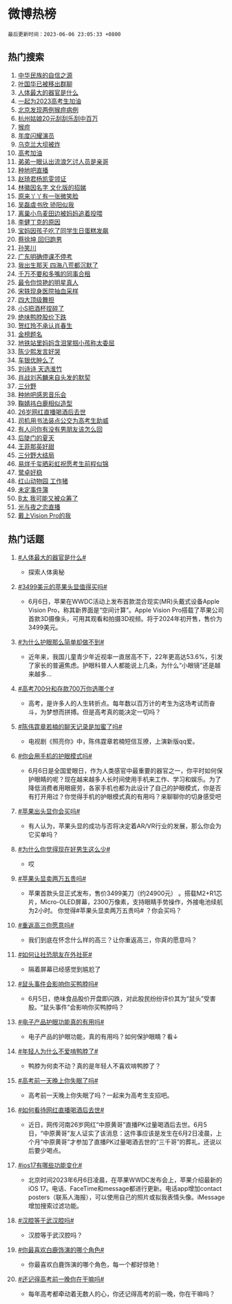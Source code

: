 # 微博热榜

`最后更新时间：2023-06-06 23:05:33 +0800`

## 热门搜索

1. [中华民族的自信之源](https://m.weibo.cn/search?containerid=100103type%3D1%26t%3D10%26q%3D%23%E4%B8%AD%E5%8D%8E%E6%B0%91%E6%97%8F%E7%9A%84%E8%87%AA%E4%BF%A1%E4%B9%8B%E6%BA%90%23&stream_entry_id=51&isnewpage=1&extparam=seat%3D1%26dgr%3D0%26stream_entry_id%3D51%26c_type%3D51%26cate%3D10103%26pos%3D0%26filter_type%3Drealtimehot%26display_time%3D1686063932%26pre_seqid%3D1686063932647013078155&luicode=10000011&lfid=106003type%253D25%2526t%253D3%2526disable_hot%253D1%2526filter_type%253Drealtimehot)
1. [叶国华已被移出群聊](https://m.weibo.cn/search?containerid=100103type%3D1%26t%3D10%26q%3D%23%E5%8F%B6%E5%9B%BD%E5%8D%8E%E5%B7%B2%E8%A2%AB%E7%A7%BB%E5%87%BA%E7%BE%A4%E8%81%8A%23&stream_entry_id=31&isnewpage=1&extparam=seat%3D1%26realpos%3D1%26q%3D%2523%25E5%258F%25B6%25E5%259B%25BD%25E5%258D%258E%25E5%25B7%25B2%25E8%25A2%25AB%25E7%25A7%25BB%25E5%2587%25BA%25E7%25BE%25A4%25E8%2581%258A%2523%26pos%3D0%26filter_type%3Drealtimehot%26band_rank%3D1%26lcate%3D5001%26flag%3D2%26dgr%3D0%26cate%3D5001%26stream_entry_id%3D31%26c_type%3D31%26display_time%3D1686063932%26pre_seqid%3D1686063932647013078155&luicode=10000011&lfid=106003type%253D25%2526t%253D3%2526disable_hot%253D1%2526filter_type%253Drealtimehot)
1. [人体最大的器官是什么](https://m.weibo.cn/search?containerid=100103type%3D1%26t%3D10%26q%3D%23%E4%BA%BA%E4%BD%93%E6%9C%80%E5%A4%A7%E7%9A%84%E5%99%A8%E5%AE%98%E6%98%AF%E4%BB%80%E4%B9%88%23&stream_entry_id=31&isnewpage=1&extparam=seat%3D1%26realpos%3D2%26q%3D%2523%25E4%25BA%25BA%25E4%25BD%2593%25E6%259C%2580%25E5%25A4%25A7%25E7%259A%2584%25E5%2599%25A8%25E5%25AE%2598%25E6%2598%25AF%25E4%25BB%2580%25E4%25B9%2588%2523%26pos%3D1%26filter_type%3Drealtimehot%26band_rank%3D2%26lcate%3D5001%26flag%3D2%26dgr%3D0%26cate%3D5001%26stream_entry_id%3D31%26c_type%3D31%26display_time%3D1686063932%26pre_seqid%3D1686063932647013078155&luicode=10000011&lfid=106003type%253D25%2526t%253D3%2526disable_hot%253D1%2526filter_type%253Drealtimehot)
1. [一起为2023高考生加油](https://m.weibo.cn/search?containerid=100103type%3D1%26t%3D10%26q%3D%23%E4%B8%80%E8%B5%B7%E4%B8%BA2023%E9%AB%98%E8%80%83%E7%94%9F%E5%8A%A0%E6%B2%B9%23&stream_entry_id=31&isnewpage=1&extparam=seat%3D1%26realpos%3D3%26q%3D%2523%25E4%25B8%2580%25E8%25B5%25B7%25E4%25B8%25BA2023%25E9%25AB%2598%25E8%2580%2583%25E7%2594%259F%25E5%258A%25A0%25E6%25B2%25B9%2523%26pos%3D2%26filter_type%3Drealtimehot%26band_rank%3D3%26lcate%3D5001%26flag%3D16%26dgr%3D0%26cate%3D5001%26stream_entry_id%3D31%26c_type%3D31%26display_time%3D1686063932%26pre_seqid%3D1686063932647013078155&luicode=10000011&lfid=106003type%253D25%2526t%253D3%2526disable_hot%253D1%2526filter_type%253Drealtimehot)
1. [北京发现两例猴痘病例](https://m.weibo.cn/search?containerid=100103type%3D1%26t%3D10%26q%3D%23%E5%8C%97%E4%BA%AC%E5%8F%91%E7%8E%B0%E4%B8%A4%E4%BE%8B%E7%8C%B4%E7%97%98%E7%97%85%E4%BE%8B%23&stream_entry_id=31&isnewpage=1&extparam=seat%3D1%26realpos%3D4%26q%3D%2523%25E5%258C%2597%25E4%25BA%25AC%25E5%258F%2591%25E7%258E%25B0%25E4%25B8%25A4%25E4%25BE%258B%25E7%258C%25B4%25E7%2597%2598%25E7%2597%2585%25E4%25BE%258B%2523%26pos%3D3%26filter_type%3Drealtimehot%26band_rank%3D4%26lcate%3D5001%26flag%3D2%26dgr%3D0%26cate%3D5001%26stream_entry_id%3D31%26c_type%3D31%26display_time%3D1686063932%26pre_seqid%3D1686063932647013078155&luicode=10000011&lfid=106003type%253D25%2526t%253D3%2526disable_hot%253D1%2526filter_type%253Drealtimehot)
1. [杭州姑娘20元刮刮乐刮中百万](https://m.weibo.cn/search?containerid=100103type%3D1%26t%3D10%26q%3D%23%E6%9D%AD%E5%B7%9E%E5%A7%91%E5%A8%9820%E5%85%83%E5%88%AE%E5%88%AE%E4%B9%90%E5%88%AE%E4%B8%AD%E7%99%BE%E4%B8%87%23&stream_entry_id=31&isnewpage=1&extparam=seat%3D1%26realpos%3D5%26q%3D%2523%25E6%259D%25AD%25E5%25B7%259E%25E5%25A7%2591%25E5%25A8%259820%25E5%2585%2583%25E5%2588%25AE%25E5%2588%25AE%25E4%25B9%2590%25E5%2588%25AE%25E4%25B8%25AD%25E7%2599%25BE%25E4%25B8%2587%2523%26pos%3D4%26filter_type%3Drealtimehot%26band_rank%3D5%26lcate%3D5001%26flag%3D0%26dgr%3D0%26cate%3D5001%26stream_entry_id%3D31%26c_type%3D31%26display_time%3D1686063932%26pre_seqid%3D1686063932647013078155&luicode=10000011&lfid=106003type%253D25%2526t%253D3%2526disable_hot%253D1%2526filter_type%253Drealtimehot)
1. [猴痘](https://m.weibo.cn/search?containerid=100103type%3D1%26t%3D10%26q%3D%E7%8C%B4%E7%97%98&stream_entry_id=31&isnewpage=1&extparam=seat%3D1%26realpos%3D6%26q%3D%25E7%258C%25B4%25E7%2597%2598%26pos%3D5%26filter_type%3Drealtimehot%26band_rank%3D6%26lcate%3D5001%26flag%3D2%26dgr%3D0%26cate%3D5001%26stream_entry_id%3D31%26c_type%3D31%26display_time%3D1686063932%26pre_seqid%3D1686063932647013078155&luicode=10000011&lfid=106003type%253D25%2526t%253D3%2526disable_hot%253D1%2526filter_type%253Drealtimehot)
1. [年度闪耀演员](https://m.weibo.cn/search?containerid=100103type%3D1%26t%3D10%26q%3D%23%E5%B9%B4%E5%BA%A6%E9%97%AA%E8%80%80%E6%BC%94%E5%91%98%23&stream_entry_id=31&isnewpage=1&extparam=seat%3D1%26adid%3D191544%26q%3D%2523%25E5%25B9%25B4%25E5%25BA%25A6%25E9%2597%25AA%25E8%2580%2580%25E6%25BC%2594%25E5%2591%2598%2523%26pos%3D6%26filter_type%3Drealtimehot%26band_rank%3D7%26lcate%3D5001%26stream_entry_id%3D31%26is_ad_pos%3D1%26dgr%3D0%26cate%3D5001%26c_type%3D31%26display_time%3D1686063932%26pre_seqid%3D1686063932647013078155&luicode=10000011&lfid=106003type%253D25%2526t%253D3%2526disable_hot%253D1%2526filter_type%253Drealtimehot)
1. [乌克兰大坝被炸](https://m.weibo.cn/search?containerid=100103type%3D1%26t%3D10%26q%3D%23%E4%B9%8C%E5%85%8B%E5%85%B0%E5%A4%A7%E5%9D%9D%E8%A2%AB%E7%82%B8%23&stream_entry_id=31&isnewpage=1&extparam=seat%3D1%26realpos%3D7%26q%3D%2523%25E4%25B9%258C%25E5%2585%258B%25E5%2585%25B0%25E5%25A4%25A7%25E5%259D%259D%25E8%25A2%25AB%25E7%2582%25B8%2523%26pos%3D7%26filter_type%3Drealtimehot%26band_rank%3D7%26lcate%3D5001%26flag%3D0%26dgr%3D0%26cate%3D5001%26stream_entry_id%3D31%26c_type%3D31%26display_time%3D1686063932%26pre_seqid%3D1686063932647013078155&luicode=10000011&lfid=106003type%253D25%2526t%253D3%2526disable_hot%253D1%2526filter_type%253Drealtimehot)
1. [高考加油](https://m.weibo.cn/search?containerid=100103type%3D1%26t%3D10%26q%3D%E9%AB%98%E8%80%83%E5%8A%A0%E6%B2%B9&stream_entry_id=31&isnewpage=1&extparam=seat%3D1%26realpos%3D8%26q%3D%25E9%25AB%2598%25E8%2580%2583%25E5%258A%25A0%25E6%25B2%25B9%26pos%3D8%26filter_type%3Drealtimehot%26band_rank%3D8%26lcate%3D5001%26flag%3D0%26dgr%3D0%26cate%3D5001%26stream_entry_id%3D31%26c_type%3D31%26display_time%3D1686063932%26pre_seqid%3D1686063932647013078155&luicode=10000011&lfid=106003type%253D25%2526t%253D3%2526disable_hot%253D1%2526filter_type%253Drealtimehot)
1. [弟弟一眼认出流浪乞讨人员是亲哥](https://m.weibo.cn/search?containerid=100103type%3D1%26t%3D10%26q%3D%23%E5%BC%9F%E5%BC%9F%E4%B8%80%E7%9C%BC%E8%AE%A4%E5%87%BA%E6%B5%81%E6%B5%AA%E4%B9%9E%E8%AE%A8%E4%BA%BA%E5%91%98%E6%98%AF%E4%BA%B2%E5%93%A5%23&stream_entry_id=31&isnewpage=1&extparam=seat%3D1%26realpos%3D9%26q%3D%2523%25E5%25BC%259F%25E5%25BC%259F%25E4%25B8%2580%25E7%259C%25BC%25E8%25AE%25A4%25E5%2587%25BA%25E6%25B5%2581%25E6%25B5%25AA%25E4%25B9%259E%25E8%25AE%25A8%25E4%25BA%25BA%25E5%2591%2598%25E6%2598%25AF%25E4%25BA%25B2%25E5%2593%25A5%2523%26pos%3D9%26filter_type%3Drealtimehot%26band_rank%3D9%26lcate%3D5001%26flag%3D0%26dgr%3D0%26cate%3D5001%26stream_entry_id%3D31%26c_type%3D31%26display_time%3D1686063932%26pre_seqid%3D1686063932647013078155&luicode=10000011&lfid=106003type%253D25%2526t%253D3%2526disable_hot%253D1%2526filter_type%253Drealtimehot)
1. [种地吧直播](https://m.weibo.cn/search?containerid=100103type%3D1%26t%3D10%26q%3D%E7%A7%8D%E5%9C%B0%E5%90%A7%E7%9B%B4%E6%92%AD&stream_entry_id=31&isnewpage=1&extparam=seat%3D1%26realpos%3D10%26q%3D%25E7%25A7%258D%25E5%259C%25B0%25E5%2590%25A7%25E7%259B%25B4%25E6%2592%25AD%26pos%3D10%26filter_type%3Drealtimehot%26band_rank%3D10%26lcate%3D5001%26flag%3D0%26dgr%3D0%26cate%3D5001%26stream_entry_id%3D31%26c_type%3D31%26display_time%3D1686063932%26pre_seqid%3D1686063932647013078155&luicode=10000011&lfid=106003type%253D25%2526t%253D3%2526disable_hot%253D1%2526filter_type%253Drealtimehot)
1. [赵琦君杨凯雯领证](https://m.weibo.cn/search?containerid=100103type%3D1%26t%3D10%26q%3D%23%E8%B5%B5%E7%90%A6%E5%90%9B%E6%9D%A8%E5%87%AF%E9%9B%AF%E9%A2%86%E8%AF%81%23&stream_entry_id=31&isnewpage=1&extparam=seat%3D1%26realpos%3D11%26q%3D%2523%25E8%25B5%25B5%25E7%2590%25A6%25E5%2590%259B%25E6%259D%25A8%25E5%2587%25AF%25E9%259B%25AF%25E9%25A2%2586%25E8%25AF%2581%2523%26pos%3D11%26filter_type%3Drealtimehot%26band_rank%3D11%26lcate%3D5001%26flag%3D2%26dgr%3D0%26cate%3D5001%26stream_entry_id%3D31%26c_type%3D31%26display_time%3D1686063932%26pre_seqid%3D1686063932647013078155&luicode=10000011&lfid=106003type%253D25%2526t%253D3%2526disable_hot%253D1%2526filter_type%253Drealtimehot)
1. [林徽因名字 文化版的招娣](https://m.weibo.cn/search?containerid=100103type%3D1%26t%3D10%26q%3D%E6%9E%97%E5%BE%BD%E5%9B%A0%E5%90%8D%E5%AD%97+%E6%96%87%E5%8C%96%E7%89%88%E7%9A%84%E6%8B%9B%E5%A8%A3&stream_entry_id=31&isnewpage=1&extparam=seat%3D1%26realpos%3D12%26q%3D%25E6%259E%2597%25E5%25BE%25BD%25E5%259B%25A0%25E5%2590%258D%25E5%25AD%2597%2520%25E6%2596%2587%25E5%258C%2596%25E7%2589%2588%25E7%259A%2584%25E6%258B%259B%25E5%25A8%25A3%26pos%3D12%26filter_type%3Drealtimehot%26band_rank%3D12%26lcate%3D5001%26flag%3D2%26dgr%3D0%26cate%3D5001%26stream_entry_id%3D31%26c_type%3D31%26display_time%3D1686063932%26pre_seqid%3D1686063932647013078155&luicode=10000011&lfid=106003type%253D25%2526t%253D3%2526disable_hot%253D1%2526filter_type%253Drealtimehot)
1. [原来丫丫有一张微笑脸](https://m.weibo.cn/search?containerid=100103type%3D1%26t%3D10%26q%3D%23%E5%8E%9F%E6%9D%A5%E4%B8%AB%E4%B8%AB%E6%9C%89%E4%B8%80%E5%BC%A0%E5%BE%AE%E7%AC%91%E8%84%B8%23&stream_entry_id=31&isnewpage=1&extparam=seat%3D1%26realpos%3D13%26q%3D%2523%25E5%258E%259F%25E6%259D%25A5%25E4%25B8%25AB%25E4%25B8%25AB%25E6%259C%2589%25E4%25B8%2580%25E5%25BC%25A0%25E5%25BE%25AE%25E7%25AC%2591%25E8%2584%25B8%2523%26pos%3D13%26filter_type%3Drealtimehot%26band_rank%3D13%26lcate%3D5001%26flag%3D0%26dgr%3D0%26cate%3D5001%26stream_entry_id%3D31%26c_type%3D31%26display_time%3D1686063932%26pre_seqid%3D1686063932647013078155&luicode=10000011&lfid=106003type%253D25%2526t%253D3%2526disable_hot%253D1%2526filter_type%253Drealtimehot)
1. [吴磊虞书欣 骄阳似我](https://m.weibo.cn/search?containerid=100103type%3D1%26t%3D10%26q%3D%E5%90%B4%E7%A3%8A%E8%99%9E%E4%B9%A6%E6%AC%A3+%E9%AA%84%E9%98%B3%E4%BC%BC%E6%88%91&stream_entry_id=31&isnewpage=1&extparam=seat%3D1%26realpos%3D14%26q%3D%25E5%2590%25B4%25E7%25A3%258A%25E8%2599%259E%25E4%25B9%25A6%25E6%25AC%25A3%2520%25E9%25AA%2584%25E9%2598%25B3%25E4%25BC%25BC%25E6%2588%2591%26pos%3D14%26filter_type%3Drealtimehot%26band_rank%3D14%26lcate%3D5001%26flag%3D0%26dgr%3D0%26cate%3D5001%26stream_entry_id%3D31%26c_type%3D31%26display_time%3D1686063932%26pre_seqid%3D1686063932647013078155&luicode=10000011&lfid=106003type%253D25%2526t%253D3%2526disable_hot%253D1%2526filter_type%253Drealtimehot)
1. [离巢小鸟麦田边被妈妈追着投喂](https://m.weibo.cn/search?containerid=100103type%3D1%26t%3D10%26q%3D%23%E7%A6%BB%E5%B7%A2%E5%B0%8F%E9%B8%9F%E9%BA%A6%E7%94%B0%E8%BE%B9%E8%A2%AB%E5%A6%88%E5%A6%88%E8%BF%BD%E7%9D%80%E6%8A%95%E5%96%82%23&stream_entry_id=31&isnewpage=1&extparam=seat%3D1%26realpos%3D15%26adid%3D191680%26q%3D%2523%25E7%25A6%25BB%25E5%25B7%25A2%25E5%25B0%258F%25E9%25B8%259F%25E9%25BA%25A6%25E7%2594%25B0%25E8%25BE%25B9%25E8%25A2%25AB%25E5%25A6%2588%25E5%25A6%2588%25E8%25BF%25BD%25E7%259D%2580%25E6%258A%2595%25E5%2596%2582%2523%26pos%3D15%26filter_type%3Drealtimehot%26band_rank%3D15%26lcate%3D5001%26flag%3D1%26dgr%3D0%26cate%3D5001%26stream_entry_id%3D31%26c_type%3D31%26display_time%3D1686063932%26pre_seqid%3D1686063932647013078155&luicode=10000011&lfid=106003type%253D25%2526t%253D3%2526disable_hot%253D1%2526filter_type%253Drealtimehot)
1. [李健丁克的原因](https://m.weibo.cn/search?containerid=100103type%3D1%26t%3D10%26q%3D%E6%9D%8E%E5%81%A5%E4%B8%81%E5%85%8B%E7%9A%84%E5%8E%9F%E5%9B%A0&stream_entry_id=31&isnewpage=1&extparam=seat%3D1%26realpos%3D16%26q%3D%25E6%259D%258E%25E5%2581%25A5%25E4%25B8%2581%25E5%2585%258B%25E7%259A%2584%25E5%258E%259F%25E5%259B%25A0%26pos%3D16%26filter_type%3Drealtimehot%26band_rank%3D16%26lcate%3D5001%26flag%3D0%26dgr%3D0%26cate%3D5001%26stream_entry_id%3D31%26c_type%3D31%26display_time%3D1686063932%26pre_seqid%3D1686063932647013078155&luicode=10000011&lfid=106003type%253D25%2526t%253D3%2526disable_hot%253D1%2526filter_type%253Drealtimehot)
1. [宝妈因孩子吃了同学生日蛋糕发飙](https://m.weibo.cn/search?containerid=100103type%3D1%26t%3D10%26q%3D%23%E5%AE%9D%E5%A6%88%E5%9B%A0%E5%AD%A9%E5%AD%90%E5%90%83%E4%BA%86%E5%90%8C%E5%AD%A6%E7%94%9F%E6%97%A5%E8%9B%8B%E7%B3%95%E5%8F%91%E9%A3%99%23&stream_entry_id=31&isnewpage=1&extparam=seat%3D1%26realpos%3D17%26q%3D%2523%25E5%25AE%259D%25E5%25A6%2588%25E5%259B%25A0%25E5%25AD%25A9%25E5%25AD%2590%25E5%2590%2583%25E4%25BA%2586%25E5%2590%258C%25E5%25AD%25A6%25E7%2594%259F%25E6%2597%25A5%25E8%259B%258B%25E7%25B3%2595%25E5%258F%2591%25E9%25A3%2599%2523%26pos%3D17%26filter_type%3Drealtimehot%26band_rank%3D17%26lcate%3D5001%26flag%3D0%26dgr%3D0%26cate%3D5001%26stream_entry_id%3D31%26c_type%3D31%26display_time%3D1686063932%26pre_seqid%3D1686063932647013078155&luicode=10000011&lfid=106003type%253D25%2526t%253D3%2526disable_hot%253D1%2526filter_type%253Drealtimehot)
1. [蔡徐坤 回归跑男](https://m.weibo.cn/search?containerid=100103type%3D1%26t%3D10%26q%3D%E8%94%A1%E5%BE%90%E5%9D%A4+%E5%9B%9E%E5%BD%92%E8%B7%91%E7%94%B7&stream_entry_id=31&isnewpage=1&extparam=seat%3D1%26realpos%3D18%26q%3D%25E8%2594%25A1%25E5%25BE%2590%25E5%259D%25A4%2520%25E5%259B%259E%25E5%25BD%2592%25E8%25B7%2591%25E7%2594%25B7%26pos%3D18%26filter_type%3Drealtimehot%26band_rank%3D18%26lcate%3D5001%26flag%3D0%26dgr%3D0%26cate%3D5001%26stream_entry_id%3D31%26c_type%3D31%26display_time%3D1686063932%26pre_seqid%3D1686063932647013078155&luicode=10000011&lfid=106003type%253D25%2526t%253D3%2526disable_hot%253D1%2526filter_type%253Drealtimehot)
1. [孙笑川](https://m.weibo.cn/search?containerid=100103type%3D1%26t%3D10%26q%3D%E5%AD%99%E7%AC%91%E5%B7%9D&stream_entry_id=31&isnewpage=1&extparam=seat%3D1%26realpos%3D19%26q%3D%25E5%25AD%2599%25E7%25AC%2591%25E5%25B7%259D%26pos%3D19%26filter_type%3Drealtimehot%26band_rank%3D19%26lcate%3D5001%26flag%3D1%26dgr%3D0%26cate%3D5001%26stream_entry_id%3D31%26c_type%3D31%26display_time%3D1686063932%26pre_seqid%3D1686063932647013078155&luicode=10000011&lfid=106003type%253D25%2526t%253D3%2526disable_hot%253D1%2526filter_type%253Drealtimehot)
1. [广东明确停课不停考](https://m.weibo.cn/search?containerid=100103type%3D1%26t%3D10%26q%3D%23%E5%B9%BF%E4%B8%9C%E6%98%8E%E7%A1%AE%E5%81%9C%E8%AF%BE%E4%B8%8D%E5%81%9C%E8%80%83%23&stream_entry_id=31&isnewpage=1&extparam=seat%3D1%26realpos%3D20%26q%3D%2523%25E5%25B9%25BF%25E4%25B8%259C%25E6%2598%258E%25E7%25A1%25AE%25E5%2581%259C%25E8%25AF%25BE%25E4%25B8%258D%25E5%2581%259C%25E8%2580%2583%2523%26pos%3D20%26filter_type%3Drealtimehot%26band_rank%3D20%26lcate%3D5001%26flag%3D0%26dgr%3D0%26cate%3D5001%26stream_entry_id%3D31%26c_type%3D31%26display_time%3D1686063932%26pre_seqid%3D1686063932647013078155&luicode=10000011&lfid=106003type%253D25%2526t%253D3%2526disable_hot%253D1%2526filter_type%253Drealtimehot)
1. [我出生那天 四海八荒都沉默了](https://m.weibo.cn/search?containerid=100103type%3D1%26t%3D10%26q%3D%E6%88%91%E5%87%BA%E7%94%9F%E9%82%A3%E5%A4%A9+%E5%9B%9B%E6%B5%B7%E5%85%AB%E8%8D%92%E9%83%BD%E6%B2%89%E9%BB%98%E4%BA%86&stream_entry_id=31&isnewpage=1&extparam=seat%3D1%26realpos%3D21%26q%3D%25E6%2588%2591%25E5%2587%25BA%25E7%2594%259F%25E9%2582%25A3%25E5%25A4%25A9%2520%25E5%259B%259B%25E6%25B5%25B7%25E5%2585%25AB%25E8%258D%2592%25E9%2583%25BD%25E6%25B2%2589%25E9%25BB%2598%25E4%25BA%2586%26pos%3D21%26filter_type%3Drealtimehot%26band_rank%3D21%26lcate%3D5001%26flag%3D2%26dgr%3D0%26cate%3D5001%26stream_entry_id%3D31%26c_type%3D31%26display_time%3D1686063932%26pre_seqid%3D1686063932647013078155&luicode=10000011&lfid=106003type%253D25%2526t%253D3%2526disable_hot%253D1%2526filter_type%253Drealtimehot)
1. [千万不要和多嘴的同事合租](https://m.weibo.cn/search?containerid=100103type%3D1%26t%3D10%26q%3D%23%E5%8D%83%E4%B8%87%E4%B8%8D%E8%A6%81%E5%92%8C%E5%A4%9A%E5%98%B4%E7%9A%84%E5%90%8C%E4%BA%8B%E5%90%88%E7%A7%9F%23&stream_entry_id=31&isnewpage=1&extparam=seat%3D1%26realpos%3D22%26q%3D%2523%25E5%258D%2583%25E4%25B8%2587%25E4%25B8%258D%25E8%25A6%2581%25E5%2592%258C%25E5%25A4%259A%25E5%2598%25B4%25E7%259A%2584%25E5%2590%258C%25E4%25BA%258B%25E5%2590%2588%25E7%25A7%259F%2523%26pos%3D22%26filter_type%3Drealtimehot%26band_rank%3D22%26lcate%3D5001%26flag%3D1%26dgr%3D0%26cate%3D5001%26stream_entry_id%3D31%26c_type%3D31%26display_time%3D1686063932%26pre_seqid%3D1686063932647013078155&luicode=10000011&lfid=106003type%253D25%2526t%253D3%2526disable_hot%253D1%2526filter_type%253Drealtimehot)
1. [最令你惊艳的明星真人](https://m.weibo.cn/search?containerid=100103type%3D1%26t%3D10%26q%3D%E6%9C%80%E4%BB%A4%E4%BD%A0%E6%83%8A%E8%89%B3%E7%9A%84%E6%98%8E%E6%98%9F%E7%9C%9F%E4%BA%BA&stream_entry_id=31&isnewpage=1&extparam=seat%3D1%26realpos%3D23%26q%3D%25E6%259C%2580%25E4%25BB%25A4%25E4%25BD%25A0%25E6%2583%258A%25E8%2589%25B3%25E7%259A%2584%25E6%2598%258E%25E6%2598%259F%25E7%259C%259F%25E4%25BA%25BA%26pos%3D23%26filter_type%3Drealtimehot%26band_rank%3D23%26lcate%3D5001%26flag%3D1%26dgr%3D0%26cate%3D5001%26stream_entry_id%3D31%26c_type%3D31%26display_time%3D1686063932%26pre_seqid%3D1686063932647013078155&luicode=10000011&lfid=106003type%253D25%2526t%253D3%2526disable_hot%253D1%2526filter_type%253Drealtimehot)
1. [宋轶现身医院抽血采样](https://m.weibo.cn/search?containerid=100103type%3D1%26t%3D10%26q%3D%23%E5%AE%8B%E8%BD%B6%E7%8E%B0%E8%BA%AB%E5%8C%BB%E9%99%A2%E6%8A%BD%E8%A1%80%E9%87%87%E6%A0%B7%23&stream_entry_id=31&isnewpage=1&extparam=seat%3D1%26realpos%3D24%26q%3D%2523%25E5%25AE%258B%25E8%25BD%25B6%25E7%258E%25B0%25E8%25BA%25AB%25E5%258C%25BB%25E9%2599%25A2%25E6%258A%25BD%25E8%25A1%2580%25E9%2587%2587%25E6%25A0%25B7%2523%26pos%3D24%26filter_type%3Drealtimehot%26band_rank%3D24%26lcate%3D5001%26flag%3D0%26dgr%3D0%26cate%3D5001%26stream_entry_id%3D31%26c_type%3D31%26display_time%3D1686063932%26pre_seqid%3D1686063932647013078155&luicode=10000011&lfid=106003type%253D25%2526t%253D3%2526disable_hot%253D1%2526filter_type%253Drealtimehot)
1. [四大顶级舞担](https://m.weibo.cn/search?containerid=100103type%3D1%26t%3D10%26q%3D%23%E5%9B%9B%E5%A4%A7%E9%A1%B6%E7%BA%A7%E8%88%9E%E6%8B%85%23&stream_entry_id=31&isnewpage=1&extparam=seat%3D1%26realpos%3D25%26q%3D%2523%25E5%259B%259B%25E5%25A4%25A7%25E9%25A1%25B6%25E7%25BA%25A7%25E8%2588%259E%25E6%258B%2585%2523%26pos%3D25%26filter_type%3Drealtimehot%26band_rank%3D25%26lcate%3D5001%26flag%3D0%26dgr%3D0%26cate%3D5001%26stream_entry_id%3D31%26c_type%3D31%26display_time%3D1686063932%26pre_seqid%3D1686063932647013078155&luicode=10000011&lfid=106003type%253D25%2526t%253D3%2526disable_hot%253D1%2526filter_type%253Drealtimehot)
1. [小S把酒杯捏碎了](https://m.weibo.cn/search?containerid=100103type%3D1%26t%3D10%26q%3D%23%E5%B0%8FS%E6%8A%8A%E9%85%92%E6%9D%AF%E6%8D%8F%E7%A2%8E%E4%BA%86%23&stream_entry_id=31&isnewpage=1&extparam=seat%3D1%26realpos%3D26%26q%3D%2523%25E5%25B0%258FS%25E6%258A%258A%25E9%2585%2592%25E6%259D%25AF%25E6%258D%258F%25E7%25A2%258E%25E4%25BA%2586%2523%26pos%3D26%26filter_type%3Drealtimehot%26band_rank%3D26%26lcate%3D5001%26flag%3D1%26dgr%3D0%26cate%3D5001%26stream_entry_id%3D31%26c_type%3D31%26display_time%3D1686063932%26pre_seqid%3D1686063932647013078155&luicode=10000011&lfid=106003type%253D25%2526t%253D3%2526disable_hot%253D1%2526filter_type%253Drealtimehot)
1. [绝味鸭脖股价下跌](https://m.weibo.cn/search?containerid=100103type%3D1%26t%3D10%26q%3D%23%E7%BB%9D%E5%91%B3%E9%B8%AD%E8%84%96%E8%82%A1%E4%BB%B7%E4%B8%8B%E8%B7%8C%23&stream_entry_id=31&isnewpage=1&extparam=seat%3D1%26realpos%3D27%26q%3D%2523%25E7%25BB%259D%25E5%2591%25B3%25E9%25B8%25AD%25E8%2584%2596%25E8%2582%25A1%25E4%25BB%25B7%25E4%25B8%258B%25E8%25B7%258C%2523%26pos%3D27%26filter_type%3Drealtimehot%26band_rank%3D27%26lcate%3D5001%26flag%3D0%26dgr%3D0%26cate%3D5001%26stream_entry_id%3D31%26c_type%3D31%26display_time%3D1686063932%26pre_seqid%3D1686063932647013078155&luicode=10000011&lfid=106003type%253D25%2526t%253D3%2526disable_hot%253D1%2526filter_type%253Drealtimehot)
1. [贺红玲不承认肖春生](https://m.weibo.cn/search?containerid=100103type%3D1%26t%3D10%26q%3D%23%E8%B4%BA%E7%BA%A2%E7%8E%B2%E4%B8%8D%E6%89%BF%E8%AE%A4%E8%82%96%E6%98%A5%E7%94%9F%23&stream_entry_id=31&isnewpage=1&extparam=seat%3D1%26realpos%3D28%26q%3D%2523%25E8%25B4%25BA%25E7%25BA%25A2%25E7%258E%25B2%25E4%25B8%258D%25E6%2589%25BF%25E8%25AE%25A4%25E8%2582%2596%25E6%2598%25A5%25E7%2594%259F%2523%26pos%3D28%26filter_type%3Drealtimehot%26band_rank%3D28%26lcate%3D5001%26flag%3D1%26dgr%3D0%26cate%3D5001%26stream_entry_id%3D31%26c_type%3D31%26display_time%3D1686063932%26pre_seqid%3D1686063932647013078155&luicode=10000011&lfid=106003type%253D25%2526t%253D3%2526disable_hot%253D1%2526filter_type%253Drealtimehot)
1. [金榜题名](https://m.weibo.cn/search?containerid=100103type%3D1%26t%3D10%26q%3D%E9%87%91%E6%A6%9C%E9%A2%98%E5%90%8D&stream_entry_id=31&isnewpage=1&extparam=seat%3D1%26realpos%3D29%26q%3D%25E9%2587%2591%25E6%25A6%259C%25E9%25A2%2598%25E5%2590%258D%26pos%3D29%26filter_type%3Drealtimehot%26band_rank%3D29%26lcate%3D5001%26flag%3D1%26dgr%3D0%26cate%3D5001%26stream_entry_id%3D31%26c_type%3D31%26display_time%3D1686063932%26pre_seqid%3D1686063932647013078155&luicode=10000011&lfid=106003type%253D25%2526t%253D3%2526disable_hot%253D1%2526filter_type%253Drealtimehot)
1. [地铁站里妈妈含泪掌掴小孩称太委屈](https://m.weibo.cn/search?containerid=100103type%3D1%26t%3D10%26q%3D%23%E5%9C%B0%E9%93%81%E7%AB%99%E9%87%8C%E5%A6%88%E5%A6%88%E5%90%AB%E6%B3%AA%E6%8E%8C%E6%8E%B4%E5%B0%8F%E5%AD%A9%E7%A7%B0%E5%A4%AA%E5%A7%94%E5%B1%88%23&stream_entry_id=31&isnewpage=1&extparam=seat%3D1%26realpos%3D30%26q%3D%2523%25E5%259C%25B0%25E9%2593%2581%25E7%25AB%2599%25E9%2587%258C%25E5%25A6%2588%25E5%25A6%2588%25E5%2590%25AB%25E6%25B3%25AA%25E6%258E%258C%25E6%258E%25B4%25E5%25B0%258F%25E5%25AD%25A9%25E7%25A7%25B0%25E5%25A4%25AA%25E5%25A7%2594%25E5%25B1%2588%2523%26pos%3D30%26filter_type%3Drealtimehot%26band_rank%3D30%26lcate%3D5001%26flag%3D0%26dgr%3D0%26cate%3D5001%26stream_entry_id%3D31%26c_type%3D31%26display_time%3D1686063932%26pre_seqid%3D1686063932647013078155&luicode=10000011&lfid=106003type%253D25%2526t%253D3%2526disable_hot%253D1%2526filter_type%253Drealtimehot)
1. [陈少熙发言好哭](https://m.weibo.cn/search?containerid=100103type%3D1%26t%3D10%26q%3D%E9%99%88%E5%B0%91%E7%86%99%E5%8F%91%E8%A8%80%E5%A5%BD%E5%93%AD&stream_entry_id=31&isnewpage=1&extparam=seat%3D1%26realpos%3D31%26q%3D%25E9%2599%2588%25E5%25B0%2591%25E7%2586%2599%25E5%258F%2591%25E8%25A8%2580%25E5%25A5%25BD%25E5%2593%25AD%26pos%3D31%26filter_type%3Drealtimehot%26band_rank%3D31%26lcate%3D5001%26flag%3D1%26dgr%3D0%26cate%3D5001%26stream_entry_id%3D31%26c_type%3D31%26display_time%3D1686063932%26pre_seqid%3D1686063932647013078155&luicode=10000011&lfid=106003type%253D25%2526t%253D3%2526disable_hot%253D1%2526filter_type%253Drealtimehot)
1. [车银优肿么了](https://m.weibo.cn/search?containerid=100103type%3D1%26t%3D10%26q%3D%23%E8%BD%A6%E9%93%B6%E4%BC%98%E8%82%BF%E4%B9%88%E4%BA%86%23&stream_entry_id=31&isnewpage=1&extparam=seat%3D1%26realpos%3D32%26q%3D%2523%25E8%25BD%25A6%25E9%2593%25B6%25E4%25BC%2598%25E8%2582%25BF%25E4%25B9%2588%25E4%25BA%2586%2523%26pos%3D32%26filter_type%3Drealtimehot%26band_rank%3D32%26lcate%3D5001%26flag%3D0%26dgr%3D0%26cate%3D5001%26stream_entry_id%3D31%26c_type%3D31%26display_time%3D1686063932%26pre_seqid%3D1686063932647013078155&luicode=10000011&lfid=106003type%253D25%2526t%253D3%2526disable_hot%253D1%2526filter_type%253Drealtimehot)
1. [刘诗诗 天选淮竹](https://m.weibo.cn/search?containerid=100103type%3D1%26t%3D10%26q%3D%E5%88%98%E8%AF%97%E8%AF%97+%E5%A4%A9%E9%80%89%E6%B7%AE%E7%AB%B9&stream_entry_id=31&isnewpage=1&extparam=seat%3D1%26realpos%3D33%26q%3D%25E5%2588%2598%25E8%25AF%2597%25E8%25AF%2597%2520%25E5%25A4%25A9%25E9%2580%2589%25E6%25B7%25AE%25E7%25AB%25B9%26pos%3D33%26filter_type%3Drealtimehot%26band_rank%3D33%26lcate%3D5001%26flag%3D0%26dgr%3D0%26cate%3D5001%26stream_entry_id%3D31%26c_type%3D31%26display_time%3D1686063932%26pre_seqid%3D1686063932647013078155&luicode=10000011&lfid=106003type%253D25%2526t%253D3%2526disable_hot%253D1%2526filter_type%253Drealtimehot)
1. [肖战刘芮麟来自头发的默契](https://m.weibo.cn/search?containerid=100103type%3D1%26t%3D10%26q%3D%23%E8%82%96%E6%88%98%E5%88%98%E8%8A%AE%E9%BA%9F%E6%9D%A5%E8%87%AA%E5%A4%B4%E5%8F%91%E7%9A%84%E9%BB%98%E5%A5%91%23&stream_entry_id=31&isnewpage=1&extparam=seat%3D1%26realpos%3D34%26q%3D%2523%25E8%2582%2596%25E6%2588%2598%25E5%2588%2598%25E8%258A%25AE%25E9%25BA%259F%25E6%259D%25A5%25E8%2587%25AA%25E5%25A4%25B4%25E5%258F%2591%25E7%259A%2584%25E9%25BB%2598%25E5%25A5%2591%2523%26pos%3D34%26filter_type%3Drealtimehot%26band_rank%3D34%26lcate%3D5001%26flag%3D1%26dgr%3D0%26cate%3D5001%26stream_entry_id%3D31%26c_type%3D31%26display_time%3D1686063932%26pre_seqid%3D1686063932647013078155&luicode=10000011&lfid=106003type%253D25%2526t%253D3%2526disable_hot%253D1%2526filter_type%253Drealtimehot)
1. [三分野](https://m.weibo.cn/search?containerid=100103type%3D1%26t%3D10%26q%3D%E4%B8%89%E5%88%86%E9%87%8E&stream_entry_id=31&isnewpage=1&extparam=seat%3D1%26realpos%3D35%26q%3D%25E4%25B8%2589%25E5%2588%2586%25E9%2587%258E%26pos%3D35%26filter_type%3Drealtimehot%26band_rank%3D35%26lcate%3D5001%26flag%3D0%26dgr%3D0%26cate%3D5001%26stream_entry_id%3D31%26c_type%3D31%26display_time%3D1686063932%26pre_seqid%3D1686063932647013078155&luicode=10000011&lfid=106003type%253D25%2526t%253D3%2526disable_hot%253D1%2526filter_type%253Drealtimehot)
1. [种地吧感恩音乐会](https://m.weibo.cn/search?containerid=100103type%3D1%26t%3D10%26q%3D%23%E7%A7%8D%E5%9C%B0%E5%90%A7%E6%84%9F%E6%81%A9%E9%9F%B3%E4%B9%90%E4%BC%9A%23&stream_entry_id=31&isnewpage=1&extparam=seat%3D1%26realpos%3D36%26q%3D%2523%25E7%25A7%258D%25E5%259C%25B0%25E5%2590%25A7%25E6%2584%259F%25E6%2581%25A9%25E9%259F%25B3%25E4%25B9%2590%25E4%25BC%259A%2523%26pos%3D36%26filter_type%3Drealtimehot%26band_rank%3D36%26lcate%3D5001%26flag%3D0%26dgr%3D0%26cate%3D5001%26stream_entry_id%3D31%26c_type%3D31%26display_time%3D1686063932%26pre_seqid%3D1686063932647013078155&luicode=10000011&lfid=106003type%253D25%2526t%253D3%2526disable_hot%253D1%2526filter_type%253Drealtimehot)
1. [鞠婧祎白鹿相似造型](https://m.weibo.cn/search?containerid=100103type%3D1%26t%3D10%26q%3D%23%E9%9E%A0%E5%A9%A7%E7%A5%8E%E7%99%BD%E9%B9%BF%E7%9B%B8%E4%BC%BC%E9%80%A0%E5%9E%8B%23&stream_entry_id=31&isnewpage=1&extparam=seat%3D1%26realpos%3D37%26q%3D%2523%25E9%259E%25A0%25E5%25A9%25A7%25E7%25A5%258E%25E7%2599%25BD%25E9%25B9%25BF%25E7%259B%25B8%25E4%25BC%25BC%25E9%2580%25A0%25E5%259E%258B%2523%26pos%3D37%26filter_type%3Drealtimehot%26band_rank%3D37%26lcate%3D5001%26flag%3D0%26dgr%3D0%26cate%3D5001%26stream_entry_id%3D31%26c_type%3D31%26display_time%3D1686063932%26pre_seqid%3D1686063932647013078155&luicode=10000011&lfid=106003type%253D25%2526t%253D3%2526disable_hot%253D1%2526filter_type%253Drealtimehot)
1. [26岁网红直播喝酒后去世](https://m.weibo.cn/search?containerid=100103type%3D1%26t%3D10%26q%3D%2326%E5%B2%81%E7%BD%91%E7%BA%A2%E7%9B%B4%E6%92%AD%E5%96%9D%E9%85%92%E5%90%8E%E5%8E%BB%E4%B8%96%23&stream_entry_id=31&isnewpage=1&extparam=seat%3D1%26realpos%3D38%26q%3D%252326%25E5%25B2%2581%25E7%25BD%2591%25E7%25BA%25A2%25E7%259B%25B4%25E6%2592%25AD%25E5%2596%259D%25E9%2585%2592%25E5%2590%258E%25E5%258E%25BB%25E4%25B8%2596%2523%26pos%3D38%26filter_type%3Drealtimehot%26band_rank%3D38%26lcate%3D5001%26flag%3D0%26dgr%3D0%26cate%3D5001%26stream_entry_id%3D31%26c_type%3D31%26display_time%3D1686063932%26pre_seqid%3D1686063932647013078155&luicode=10000011&lfid=106003type%253D25%2526t%253D3%2526disable_hot%253D1%2526filter_type%253Drealtimehot)
1. [司机用书法装点公交为高考生助威](https://m.weibo.cn/search?containerid=100103type%3D1%26t%3D10%26q%3D%23%E5%8F%B8%E6%9C%BA%E7%94%A8%E4%B9%A6%E6%B3%95%E8%A3%85%E7%82%B9%E5%85%AC%E4%BA%A4%E4%B8%BA%E9%AB%98%E8%80%83%E7%94%9F%E5%8A%A9%E5%A8%81%23&stream_entry_id=31&isnewpage=1&extparam=seat%3D1%26realpos%3D39%26q%3D%2523%25E5%258F%25B8%25E6%259C%25BA%25E7%2594%25A8%25E4%25B9%25A6%25E6%25B3%2595%25E8%25A3%2585%25E7%2582%25B9%25E5%2585%25AC%25E4%25BA%25A4%25E4%25B8%25BA%25E9%25AB%2598%25E8%2580%2583%25E7%2594%259F%25E5%258A%25A9%25E5%25A8%2581%2523%26pos%3D39%26filter_type%3Drealtimehot%26band_rank%3D39%26lcate%3D5001%26flag%3D1%26dgr%3D0%26cate%3D5001%26stream_entry_id%3D31%26c_type%3D31%26display_time%3D1686063932%26pre_seqid%3D1686063932647013078155&luicode=10000011&lfid=106003type%253D25%2526t%253D3%2526disable_hot%253D1%2526filter_type%253Drealtimehot)
1. [有人问你有没有男朋友该怎么回](https://m.weibo.cn/search?containerid=100103type%3D1%26t%3D10%26q%3D%E6%9C%89%E4%BA%BA%E9%97%AE%E4%BD%A0%E6%9C%89%E6%B2%A1%E6%9C%89%E7%94%B7%E6%9C%8B%E5%8F%8B%E8%AF%A5%E6%80%8E%E4%B9%88%E5%9B%9E&stream_entry_id=31&isnewpage=1&extparam=seat%3D1%26realpos%3D40%26q%3D%25E6%259C%2589%25E4%25BA%25BA%25E9%2597%25AE%25E4%25BD%25A0%25E6%259C%2589%25E6%25B2%25A1%25E6%259C%2589%25E7%2594%25B7%25E6%259C%258B%25E5%258F%258B%25E8%25AF%25A5%25E6%2580%258E%25E4%25B9%2588%25E5%259B%259E%26pos%3D40%26filter_type%3Drealtimehot%26band_rank%3D40%26lcate%3D5001%26flag%3D0%26dgr%3D0%26cate%3D5001%26stream_entry_id%3D31%26c_type%3D31%26display_time%3D1686063932%26pre_seqid%3D1686063932647013078155&luicode=10000011&lfid=106003type%253D25%2526t%253D3%2526disable_hot%253D1%2526filter_type%253Drealtimehot)
1. [后陡门的夏天](https://m.weibo.cn/search?containerid=100103type%3D1%26t%3D10%26q%3D%E5%90%8E%E9%99%A1%E9%97%A8%E7%9A%84%E5%A4%8F%E5%A4%A9&stream_entry_id=31&isnewpage=1&extparam=seat%3D1%26realpos%3D41%26q%3D%25E5%2590%258E%25E9%2599%25A1%25E9%2597%25A8%25E7%259A%2584%25E5%25A4%258F%25E5%25A4%25A9%26pos%3D41%26filter_type%3Drealtimehot%26band_rank%3D41%26lcate%3D5001%26flag%3D1%26dgr%3D0%26cate%3D5001%26stream_entry_id%3D31%26c_type%3D31%26display_time%3D1686063932%26pre_seqid%3D1686063932647013078155&luicode=10000011&lfid=106003type%253D25%2526t%253D3%2526disable_hot%253D1%2526filter_type%253Drealtimehot)
1. [王菲那英好甜](https://m.weibo.cn/search?containerid=100103type%3D1%26t%3D10%26q%3D%23%E7%8E%8B%E8%8F%B2%E9%82%A3%E8%8B%B1%E5%A5%BD%E7%94%9C%23&stream_entry_id=31&isnewpage=1&extparam=seat%3D1%26realpos%3D42%26q%3D%2523%25E7%258E%258B%25E8%258F%25B2%25E9%2582%25A3%25E8%258B%25B1%25E5%25A5%25BD%25E7%2594%259C%2523%26pos%3D42%26filter_type%3Drealtimehot%26band_rank%3D42%26lcate%3D5001%26flag%3D0%26dgr%3D0%26cate%3D5001%26stream_entry_id%3D31%26c_type%3D31%26display_time%3D1686063932%26pre_seqid%3D1686063932647013078155&luicode=10000011&lfid=106003type%253D25%2526t%253D3%2526disable_hot%253D1%2526filter_type%253Drealtimehot)
1. [三分野大结局](https://m.weibo.cn/search?containerid=100103type%3D1%26t%3D10%26q%3D%23%E4%B8%89%E5%88%86%E9%87%8E%E5%A4%A7%E7%BB%93%E5%B1%80%23&stream_entry_id=31&isnewpage=1&extparam=seat%3D1%26realpos%3D43%26q%3D%2523%25E4%25B8%2589%25E5%2588%2586%25E9%2587%258E%25E5%25A4%25A7%25E7%25BB%2593%25E5%25B1%2580%2523%26pos%3D43%26filter_type%3Drealtimehot%26band_rank%3D43%26lcate%3D5001%26flag%3D0%26dgr%3D0%26cate%3D5001%26stream_entry_id%3D31%26c_type%3D31%26display_time%3D1686063932%26pre_seqid%3D1686063932647013078155&luicode=10000011&lfid=106003type%253D25%2526t%253D3%2526disable_hot%253D1%2526filter_type%253Drealtimehot)
1. [易烊千玺晒彩虹祝愿考生前程似锦](https://m.weibo.cn/search?containerid=100103type%3D1%26t%3D10%26q%3D%23%E6%98%93%E7%83%8A%E5%8D%83%E7%8E%BA%E6%99%92%E5%BD%A9%E8%99%B9%E7%A5%9D%E6%84%BF%E8%80%83%E7%94%9F%E5%89%8D%E7%A8%8B%E4%BC%BC%E9%94%A6%23&stream_entry_id=31&isnewpage=1&extparam=seat%3D1%26realpos%3D44%26q%3D%2523%25E6%2598%2593%25E7%2583%258A%25E5%258D%2583%25E7%258E%25BA%25E6%2599%2592%25E5%25BD%25A9%25E8%2599%25B9%25E7%25A5%259D%25E6%2584%25BF%25E8%2580%2583%25E7%2594%259F%25E5%2589%258D%25E7%25A8%258B%25E4%25BC%25BC%25E9%2594%25A6%2523%26pos%3D44%26filter_type%3Drealtimehot%26band_rank%3D44%26lcate%3D5001%26flag%3D0%26dgr%3D0%26cate%3D5001%26stream_entry_id%3D31%26c_type%3D31%26display_time%3D1686063932%26pre_seqid%3D1686063932647013078155&luicode=10000011&lfid=106003type%253D25%2526t%253D3%2526disable_hot%253D1%2526filter_type%253Drealtimehot)
1. [鹭卓好稳](https://m.weibo.cn/search?containerid=100103type%3D1%26t%3D10%26q%3D%E9%B9%AD%E5%8D%93%E5%A5%BD%E7%A8%B3&stream_entry_id=31&isnewpage=1&extparam=seat%3D1%26realpos%3D45%26q%3D%25E9%25B9%25AD%25E5%258D%2593%25E5%25A5%25BD%25E7%25A8%25B3%26pos%3D45%26filter_type%3Drealtimehot%26band_rank%3D45%26lcate%3D5001%26flag%3D0%26dgr%3D0%26cate%3D5001%26stream_entry_id%3D31%26c_type%3D31%26display_time%3D1686063932%26pre_seqid%3D1686063932647013078155&luicode=10000011&lfid=106003type%253D25%2526t%253D3%2526disable_hot%253D1%2526filter_type%253Drealtimehot)
1. [红山动物园 工作猪](https://m.weibo.cn/search?containerid=100103type%3D1%26t%3D10%26q%3D%E7%BA%A2%E5%B1%B1%E5%8A%A8%E7%89%A9%E5%9B%AD+%E5%B7%A5%E4%BD%9C%E7%8C%AA&stream_entry_id=31&isnewpage=1&extparam=seat%3D1%26realpos%3D46%26q%3D%25E7%25BA%25A2%25E5%25B1%25B1%25E5%258A%25A8%25E7%2589%25A9%25E5%259B%25AD%2520%25E5%25B7%25A5%25E4%25BD%259C%25E7%258C%25AA%26pos%3D46%26filter_type%3Drealtimehot%26band_rank%3D46%26lcate%3D5001%26flag%3D1%26dgr%3D0%26cate%3D5001%26stream_entry_id%3D31%26c_type%3D31%26display_time%3D1686063932%26pre_seqid%3D1686063932647013078155&luicode=10000011&lfid=106003type%253D25%2526t%253D3%2526disable_hot%253D1%2526filter_type%253Drealtimehot)
1. [未定事件簿](https://m.weibo.cn/search?containerid=100103type%3D1%26t%3D10%26q%3D%E6%9C%AA%E5%AE%9A%E4%BA%8B%E4%BB%B6%E7%B0%BF&stream_entry_id=31&isnewpage=1&extparam=seat%3D1%26realpos%3D47%26q%3D%25E6%259C%25AA%25E5%25AE%259A%25E4%25BA%258B%25E4%25BB%25B6%25E7%25B0%25BF%26pos%3D47%26filter_type%3Drealtimehot%26band_rank%3D47%26lcate%3D5001%26flag%3D1%26dgr%3D0%26cate%3D5001%26stream_entry_id%3D31%26c_type%3D31%26display_time%3D1686063932%26pre_seqid%3D1686063932647013078155&luicode=10000011&lfid=106003type%253D25%2526t%253D3%2526disable_hot%253D1%2526filter_type%253Drealtimehot)
1. [B太 我可能又被众筹了](https://m.weibo.cn/search?containerid=100103type%3D1%26t%3D10%26q%3D%23B%E5%A4%AA+%E6%88%91%E5%8F%AF%E8%83%BD%E5%8F%88%E8%A2%AB%E4%BC%97%E7%AD%B9%E4%BA%86%23&stream_entry_id=31&isnewpage=1&extparam=seat%3D1%26realpos%3D48%26q%3D%2523B%25E5%25A4%25AA%2520%25E6%2588%2591%25E5%258F%25AF%25E8%2583%25BD%25E5%258F%2588%25E8%25A2%25AB%25E4%25BC%2597%25E7%25AD%25B9%25E4%25BA%2586%2523%26pos%3D48%26filter_type%3Drealtimehot%26band_rank%3D48%26lcate%3D5001%26flag%3D0%26dgr%3D0%26cate%3D5001%26stream_entry_id%3D31%26c_type%3D31%26display_time%3D1686063932%26pre_seqid%3D1686063932647013078155&luicode=10000011&lfid=106003type%253D25%2526t%253D3%2526disable_hot%253D1%2526filter_type%253Drealtimehot)
1. [光与夜之恋直播](https://m.weibo.cn/search?containerid=100103type%3D1%26t%3D10%26q%3D%E5%85%89%E4%B8%8E%E5%A4%9C%E4%B9%8B%E6%81%8B%E7%9B%B4%E6%92%AD&stream_entry_id=31&isnewpage=1&extparam=seat%3D1%26realpos%3D49%26q%3D%25E5%2585%2589%25E4%25B8%258E%25E5%25A4%259C%25E4%25B9%258B%25E6%2581%258B%25E7%259B%25B4%25E6%2592%25AD%26pos%3D49%26filter_type%3Drealtimehot%26band_rank%3D49%26lcate%3D5001%26flag%3D0%26dgr%3D0%26cate%3D5001%26stream_entry_id%3D31%26c_type%3D31%26display_time%3D1686063932%26pre_seqid%3D1686063932647013078155&luicode=10000011&lfid=106003type%253D25%2526t%253D3%2526disable_hot%253D1%2526filter_type%253Drealtimehot)
1. [戴上Vision Pro的我](https://m.weibo.cn/search?containerid=100103type%3D1%26t%3D10%26q%3D%E6%88%B4%E4%B8%8AVision+Pro%E7%9A%84%E6%88%91&stream_entry_id=31&isnewpage=1&extparam=seat%3D1%26realpos%3D50%26q%3D%25E6%2588%25B4%25E4%25B8%258AVision%2520Pro%25E7%259A%2584%25E6%2588%2591%26pos%3D50%26filter_type%3Drealtimehot%26band_rank%3D50%26lcate%3D5001%26flag%3D1%26dgr%3D0%26cate%3D5001%26stream_entry_id%3D31%26c_type%3D31%26display_time%3D1686063932%26pre_seqid%3D1686063932647013078155&luicode=10000011&lfid=106003type%253D25%2526t%253D3%2526disable_hot%253D1%2526filter_type%253Drealtimehot)

## 热门话题

1. [#人体最大的器官是什么#](https://m.weibo.cn/search?containerid=231522type%3D1%26t%3D10%26q%3D%23%E4%BA%BA%E4%BD%93%E6%9C%80%E5%A4%A7%E7%9A%84%E5%99%A8%E5%AE%98%E6%98%AF%E4%BB%80%E4%B9%88%23&stream_entry_id=128&isnewpage=1&extparam=seat%3D1%26lcate%3D5004%26unitid%3D1686022060809%26dgr%3D0%26cate%3D5004%26pos%3D1-0-0%26c_type%3D128%26display_time%3D1686063933%26pre_seqid%3D16860639336750481888&luicode=10000011&lfid=231648_-_4)
    - 探索人体奥秘

1. [#3499美元的苹果头显值得买吗#](https://m.weibo.cn/search?containerid=231522type%3D1%26t%3D10%26q%3D%233499%E7%BE%8E%E5%85%83%E7%9A%84%E8%8B%B9%E6%9E%9C%E5%A4%B4%E6%98%BE%E5%80%BC%E5%BE%97%E4%B9%B0%E5%90%97%23&stream_entry_id=128&isnewpage=1&extparam=seat%3D1%26lcate%3D5004%26unitid%3D1686006745924%26dgr%3D0%26cate%3D5004%26pos%3D1-0-1%26c_type%3D128%26display_time%3D1686063933%26pre_seqid%3D16860639336750481888&luicode=10000011&lfid=231648_-_4)
    - 6月6日，苹果在WWDC活动上发布首款混合现实(MR)头戴式设备Apple Vision Pro，称其新界面是“空间计算”。Apple Vision Pro搭载了苹果公司首款3D摄像头，可用其观看和拍摄3D视频。将于2024年初开售，售价为3499美元。

1. [#为什么护眼那么简单却做不到#](https://m.weibo.cn/search?containerid=231522type%3D1%26t%3D10%26q%3D%23%E4%B8%BA%E4%BB%80%E4%B9%88%E6%8A%A4%E7%9C%BC%E9%82%A3%E4%B9%88%E7%AE%80%E5%8D%95%E5%8D%B4%E5%81%9A%E4%B8%8D%E5%88%B0%23&stream_entry_id=128&isnewpage=1&extparam=seat%3D1%26lcate%3D5004%26unitid%3D1686028353846%26dgr%3D0%26cate%3D5004%26pos%3D1-0-2%26c_type%3D128%26display_time%3D1686063933%26pre_seqid%3D16860639336750481888&luicode=10000011&lfid=231648_-_4)
    - 近年来，我国儿童青少年近视率一直居高不下，22年更高达53.6%，引发了家长的普遍焦虑。护眼科普人人都能说上几条，为什么“小眼镜”还是越来越多...

1. [#高考700分和存款700万你选哪个#](https://m.weibo.cn/search?containerid=231522type%3D1%26t%3D10%26q%3D%23%E9%AB%98%E8%80%83700%E5%88%86%E5%92%8C%E5%AD%98%E6%AC%BE700%E4%B8%87%E4%BD%A0%E9%80%89%E5%93%AA%E4%B8%AA%23&stream_entry_id=128&isnewpage=1&extparam=seat%3D1%26lcate%3D5004%26unitid%3D1685965628861%26dgr%3D0%26cate%3D5004%26pos%3D1-0-3%26c_type%3D128%26display_time%3D1686063933%26pre_seqid%3D16860639336750481888&luicode=10000011&lfid=231648_-_4)
    - 高考，是许多人的人生转折点。每年数以百万计的考生为这场考试而奋斗，为梦想而拼搏。但是高考真的能决定一切吗？

1. [#陈伟霆章若楠的聊天记录是加蜜了吗#](https://m.weibo.cn/search?containerid=231522type%3D1%26t%3D10%26q%3D%23%E9%99%88%E4%BC%9F%E9%9C%86%E7%AB%A0%E8%8B%A5%E6%A5%A0%E7%9A%84%E8%81%8A%E5%A4%A9%E8%AE%B0%E5%BD%95%E6%98%AF%E5%8A%A0%E8%9C%9C%E4%BA%86%E5%90%97%23&stream_entry_id=128&isnewpage=1&extparam=seat%3D1%26lcate%3D5004%26unitid%3D1686052364094%26dgr%3D0%26cate%3D5004%26pos%3D1-0-4%26c_type%3D128%26display_time%3D1686063933%26pre_seqid%3D16860639336750481888&luicode=10000011&lfid=231648_-_4)
    - 电视剧《照亮你》中，陈伟霆章若楠短信互撩，上演新版qq爱。

1. [#你会用手机的护眼模式吗#](https://m.weibo.cn/search?containerid=231522type%3D1%26t%3D10%26q%3D%23%E4%BD%A0%E4%BC%9A%E7%94%A8%E6%89%8B%E6%9C%BA%E7%9A%84%E6%8A%A4%E7%9C%BC%E6%A8%A1%E5%BC%8F%E5%90%97%23&stream_entry_id=128&isnewpage=1&extparam=seat%3D1%26lcate%3D5004%26unitid%3D1685954515308%26dgr%3D0%26cate%3D5004%26pos%3D1-0-5%26c_type%3D128%26display_time%3D1686063933%26pre_seqid%3D16860639336750481888&luicode=10000011&lfid=231648_-_4)
    - 6月6日是全国爱眼日，作为人类感官中最重要的器官之一，你平时如何保护眼睛的呢？现在越来越多人长时间使用手机来工作、学习和娱乐。为了降低消费者用眼疲劳，各家手机也都为此设计了自己的护眼模式，你是否有打开用过？你觉得手机的护眼模式真的有用吗？来聊聊你的切身感受吧

1. [#苹果出头显你会买吗#](https://m.weibo.cn/search?containerid=231522type%3D1%26t%3D10%26q%3D%23%E8%8B%B9%E6%9E%9C%E5%87%BA%E5%A4%B4%E6%98%BE%E4%BD%A0%E4%BC%9A%E4%B9%B0%E5%90%97%23&stream_entry_id=128&isnewpage=1&extparam=seat%3D1%26lcate%3D5004%26unitid%3D1685979752445%26dgr%3D0%26cate%3D5004%26pos%3D1-0-6%26c_type%3D128%26display_time%3D1686063933%26pre_seqid%3D16860639336750481888&luicode=10000011&lfid=231648_-_4)
    - 有人认为，苹果头显的成功与否将决定着AR/VR行业的发展，那么你会为它买单吗？

1. [#为什么你觉得现在好男生这么少#](https://m.weibo.cn/search?containerid=231522type%3D1%26t%3D10%26q%3D%23%E4%B8%BA%E4%BB%80%E4%B9%88%E4%BD%A0%E8%A7%89%E5%BE%97%E7%8E%B0%E5%9C%A8%E5%A5%BD%E7%94%B7%E7%94%9F%E8%BF%99%E4%B9%88%E5%B0%91%23&stream_entry_id=128&isnewpage=1&extparam=seat%3D1%26lcate%3D5004%26unitid%3D1686059310418%26dgr%3D0%26cate%3D5004%26pos%3D1-0-7%26c_type%3D128%26display_time%3D1686063933%26pre_seqid%3D16860639336750481888&luicode=10000011&lfid=231648_-_4)
    - 哎

1. [#苹果头显卖两万五贵吗#](https://m.weibo.cn/search?containerid=231522type%3D1%26t%3D10%26q%3D%23%E8%8B%B9%E6%9E%9C%E5%A4%B4%E6%98%BE%E5%8D%96%E4%B8%A4%E4%B8%87%E4%BA%94%E8%B4%B5%E5%90%97%23&stream_entry_id=128&isnewpage=1&extparam=seat%3D1%26lcate%3D5004%26unitid%3D1686015122758%26dgr%3D0%26cate%3D5004%26pos%3D1-0-8%26c_type%3D128%26display_time%3D1686063933%26pre_seqid%3D16860639336750481888&luicode=10000011&lfid=231648_-_4)
    - 苹果首款头显正式发布，售价3499美刀（约24900元） 。搭载M2+R1芯片，Micro-OLED屏幕，2300万像素，支持眼睛手势操作，外接电池续航为2小时。
你觉得#苹果头显卖两万五贵吗# ？你会买吗？

1. [#重返高三你愿意吗#](https://m.weibo.cn/search?containerid=231522type%3D1%26t%3D10%26q%3D%23%E9%87%8D%E8%BF%94%E9%AB%98%E4%B8%89%E4%BD%A0%E6%84%BF%E6%84%8F%E5%90%97%23&stream_entry_id=128&isnewpage=1&extparam=seat%3D1%26lcate%3D5004%26unitid%3D1685948810271%26dgr%3D0%26cate%3D5004%26pos%3D1-0-9%26c_type%3D128%26display_time%3D1686063933%26pre_seqid%3D16860639336750481888&luicode=10000011&lfid=231648_-_4)
    - 我们到底在怀念什么样的高三？让你重返高三，你真的愿意吗？

1. [#如何让社恐朋友在外社死#](https://m.weibo.cn/search?containerid=231522type%3D1%26t%3D10%26q%3D%23%E5%A6%82%E4%BD%95%E8%AE%A9%E7%A4%BE%E6%81%90%E6%9C%8B%E5%8F%8B%E5%9C%A8%E5%A4%96%E7%A4%BE%E6%AD%BB%23&stream_entry_id=128&isnewpage=1&extparam=seat%3D1%26lcate%3D5004%26unitid%3D1686045446615%26dgr%3D0%26cate%3D5004%26pos%3D1-0-10%26c_type%3D128%26display_time%3D1686063933%26pre_seqid%3D16860639336750481888&luicode=10000011&lfid=231648_-_4)
    - 隔着屏幕已经感觉到尴尬了

1. [#鼠头事件会影响你买鸭脖吗#](https://m.weibo.cn/search?containerid=231522type%3D1%26t%3D10%26q%3D%23%E9%BC%A0%E5%A4%B4%E4%BA%8B%E4%BB%B6%E4%BC%9A%E5%BD%B1%E5%93%8D%E4%BD%A0%E4%B9%B0%E9%B8%AD%E8%84%96%E5%90%97%23&stream_entry_id=128&isnewpage=1&extparam=seat%3D1%26lcate%3D5004%26unitid%3D1686045762157%26dgr%3D0%26cate%3D5004%26pos%3D1-0-11%26c_type%3D128%26display_time%3D1686063933%26pre_seqid%3D16860639336750481888&luicode=10000011&lfid=231648_-_4)
    - 6月5日，绝味食品股价开盘即闪跌，对此股民纷纷评价其为“鼠头”受害股。“鼠头事件”会影响你买鸭脖吗？

1. [#电子产品护眼功能真的有用吗#](https://m.weibo.cn/search?containerid=231522type%3D1%26t%3D10%26q%3D%23%E7%94%B5%E5%AD%90%E4%BA%A7%E5%93%81%E6%8A%A4%E7%9C%BC%E5%8A%9F%E8%83%BD%E7%9C%9F%E7%9A%84%E6%9C%89%E7%94%A8%E5%90%97%23&stream_entry_id=128&isnewpage=1&extparam=seat%3D1%26lcate%3D5004%26unitid%3D1686059305196%26dgr%3D0%26cate%3D5004%26pos%3D1-0-12%26c_type%3D128%26display_time%3D1686063933%26pre_seqid%3D16860639336750481888&luicode=10000011&lfid=231648_-_4)
    - 电子产品的护眼功能，真的有用吗？如何保护眼睛？看↓

1. [#年轻人为什么不爱啃鸭脖了#](https://m.weibo.cn/search?containerid=231522type%3D1%26t%3D10%26q%3D%23%E5%B9%B4%E8%BD%BB%E4%BA%BA%E4%B8%BA%E4%BB%80%E4%B9%88%E4%B8%8D%E7%88%B1%E5%95%83%E9%B8%AD%E8%84%96%E4%BA%86%23&stream_entry_id=128&isnewpage=1&extparam=seat%3D1%26lcate%3D5004%26unitid%3D1686043972324%26dgr%3D0%26cate%3D5004%26pos%3D1-0-13%26c_type%3D128%26display_time%3D1686063933%26pre_seqid%3D16860639336750481888&luicode=10000011&lfid=231648_-_4)
    - 鸭脖为何卖不动？真的是年轻人不喜欢啃鸭脖了？

1. [#高考前一天晚上你失眠了吗#](https://m.weibo.cn/search?containerid=231522type%3D1%26t%3D10%26q%3D%23%E9%AB%98%E8%80%83%E5%89%8D%E4%B8%80%E5%A4%A9%E6%99%9A%E4%B8%8A%E4%BD%A0%E5%A4%B1%E7%9C%A0%E4%BA%86%E5%90%97%23&stream_entry_id=128&isnewpage=1&extparam=seat%3D1%26lcate%3D5004%26unitid%3D1686050564661%26dgr%3D0%26cate%3D5004%26pos%3D1-0-14%26c_type%3D128%26display_time%3D1686063933%26pre_seqid%3D16860639336750481888&luicode=10000011&lfid=231648_-_4)
    - 高考前一天晚上你失眠了吗？一起来为高考生支招吧。

1. [#如何看待网红直播喝酒后去世#](https://m.weibo.cn/search?containerid=231522type%3D1%26t%3D10%26q%3D%23%E5%A6%82%E4%BD%95%E7%9C%8B%E5%BE%85%E7%BD%91%E7%BA%A2%E7%9B%B4%E6%92%AD%E5%96%9D%E9%85%92%E5%90%8E%E5%8E%BB%E4%B8%96%23&stream_entry_id=128&isnewpage=1&extparam=seat%3D1%26lcate%3D5004%26unitid%3D1686060507791%26dgr%3D0%26cate%3D5004%26pos%3D1-0-15%26c_type%3D128%26display_time%3D1686063933%26pre_seqid%3D16860639336750481888&luicode=10000011&lfid=231648_-_4)
    - 近日，网传河南26岁网红“中原黄哥”直播PK过量喝酒后去世。6月5日，“中原黄哥”友人证实了该消息：这件事应该是发生在6月2日凌晨，上个月“中原黄哥”才参加了直播PK过量喝酒去世的“三千哥”的葬礼，还说以后要少喝点。

1. [#ios17有哪些功能变化#](https://m.weibo.cn/search?containerid=231522type%3D1%26t%3D10%26q%3D%23ios17%E6%9C%89%E5%93%AA%E4%BA%9B%E5%8A%9F%E8%83%BD%E5%8F%98%E5%8C%96%23&stream_entry_id=128&isnewpage=1&extparam=seat%3D1%26lcate%3D5004%26unitid%3D1686027168266%26dgr%3D0%26cate%3D5004%26pos%3D1-0-16%26c_type%3D128%26display_time%3D1686063933%26pre_seqid%3D16860639336750481888&luicode=10000011&lfid=231648_-_4)
    - 北京时间2023年6月6日凌晨，在苹果WWDC发布会上，苹果介绍最新的iOS 17。电话、FaceTime和message都进行更新。电话app增加contact posters（联系人海报），可以使用自己的照片或拟我表情头像。iMessage增加搜索过滤功能。

1. [#汉腔等于武汉腔吗#](https://m.weibo.cn/search?containerid=231522type%3D1%26t%3D10%26q%3D%23%E6%B1%89%E8%85%94%E7%AD%89%E4%BA%8E%E6%AD%A6%E6%B1%89%E8%85%94%E5%90%97%23&stream_entry_id=128&isnewpage=1&extparam=seat%3D1%26lcate%3D5004%26unitid%3D1685944305079%26dgr%3D0%26cate%3D5004%26pos%3D1-0-17%26c_type%3D128%26display_time%3D1686063933%26pre_seqid%3D16860639336750481888&luicode=10000011&lfid=231648_-_4)
    - 汉腔等于武汉腔吗？

1. [#你最喜欢白鹿饰演的哪个角色#](https://m.weibo.cn/search?containerid=231522type%3D1%26t%3D10%26q%3D%23%E4%BD%A0%E6%9C%80%E5%96%9C%E6%AC%A2%E7%99%BD%E9%B9%BF%E9%A5%B0%E6%BC%94%E7%9A%84%E5%93%AA%E4%B8%AA%E8%A7%92%E8%89%B2%23&stream_entry_id=128&isnewpage=1&extparam=seat%3D1%26lcate%3D5004%26unitid%3D1685944012100%26dgr%3D0%26cate%3D5004%26pos%3D1-0-18%26c_type%3D128%26display_time%3D1686063933%26pre_seqid%3D16860639336750481888&luicode=10000011&lfid=231648_-_4)
    - 你最喜欢白鹿饰演的哪个角色，每一个都好惊艳！ ​​​

1. [#还记得高考前一晚你在干嘛吗#](https://m.weibo.cn/search?containerid=231522type%3D1%26t%3D10%26q%3D%23%E8%BF%98%E8%AE%B0%E5%BE%97%E9%AB%98%E8%80%83%E5%89%8D%E4%B8%80%E6%99%9A%E4%BD%A0%E5%9C%A8%E5%B9%B2%E5%98%9B%E5%90%97%23&stream_entry_id=128&isnewpage=1&extparam=seat%3D1%26lcate%3D5004%26unitid%3D1686062336836%26dgr%3D0%26cate%3D5004%26pos%3D1-0-19%26c_type%3D128%26display_time%3D1686063933%26pre_seqid%3D16860639336750481888&luicode=10000011&lfid=231648_-_4)
    - 每年高考都牵动着无数人的心，你还记得高考的前一晚，你在干嘛吗？

